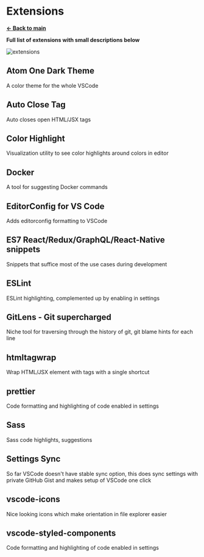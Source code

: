 # Extensions

[**<- Back to main**](README.md)

**Full list of extensions with small descriptions below**

![extensions](https://i.ibb.co/hdtNLdz/Screenshot-2020-07-17-at-18-16-29.png)

## **Atom One Dark Theme**

A color theme for the whole VSCode

## **Auto Close Tag**

Auto closes open HTML/JSX tags

## **Color Highlight**

Visualization utility to see color highlights around colors in editor

## **Docker**

A tool for suggesting Docker commands

## **EditorConfig for VS Code**

Adds editorconfig formatting to VSCode

## **ES7 React/Redux/GraphQL/React-Native snippets**

Snippets that suffice most of the use cases during development

## **ESLint**

ESLint highlighting, complemented up by enabling in settings

## **GitLens - Git supercharged**

Niche tool for traversing through the history of git, git blame hints for each line

## **htmltagwrap**

Wrap HTML/JSX element with tags with a single shortcut

## **prettier**

Code formatting and highlighting of code enabled in settings

## **Sass**

Sass code highlights, suggestions

## **Settings Sync**

So far VSCode doesn't have stable sync option, this does sync settings with private GitHub Gist and makes setup of VSCode one click

## **vscode-icons**

Nice looking icons which make orientation in file explorer easier

## **vscode-styled-components**

Code formatting and highlighting of code enabled in settings
